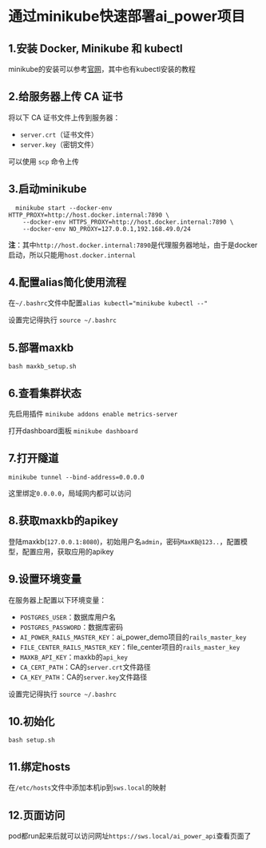 # 通过minikube快速部署ai_power项目
## 1.安装 Docker, Minikube 和 kubectl
  minikube的安装可以参考[官网](https://minikube.kubernetes.ac.cn/docs/start/)，其中也有kubectl安装的教程
## 2.给服务器上传 CA 证书
将以下 CA 证书文件上传到服务器：
- `server.crt`（证书文件）
- `server.key`（密钥文件）

可以使用 `scp` 命令上传
## 3.启动minikube
```
  minikube start --docker-env HTTP_PROXY=http://host.docker.internal:7890 \
    --docker-env HTTPS_PROXY=http://host.docker.internal:7890 \
    --docker-env NO_PROXY=127.0.0.1,192.168.49.0/24
```

**注**：其中`http://host.docker.internal:7890`是代理服务器地址，由于是docker启动，所以只能用`host.docker.internal`
## 4.配置alias简化使用流程
在`~/.bashrc`文件中配置`alias kubectl="minikube kubectl --"`

设置完记得执行 `source ~/.bashrc`
## 5.部署maxkb
`bash maxkb_setup.sh`
## 6.查看集群状态
先启用插件 `minikube addons enable metrics-server`

打开dashboard面板 `minikube dashboard`
## 7.打开隧道
`minikube tunnel --bind-address=0.0.0.0`

这里绑定`0.0.0.0`，局域网内都可以访问
## 8.获取maxkb的apikey
登陆maxkb(`127.0.0.1:8080`)，初始用户名`admin`，密码`MaxKB@123..`，配置模型，配置应用，获取应用的apikey
## 9.设置环境变量
在服务器上配置以下环境变量：
- `POSTGRES_USER`：数据库用户名
- `POSTGRES_PASSWORD`：数据库密码
- `AI_POWER_RAILS_MASTER_KEY`：ai_power_demo项目的`rails_master_key`
- `FILE_CENTER_RAILS_MASTER_KEY`：file_center项目的`rails_master_key`
- `MAXKB_API_KEY`：maxkb的`api_key`
- `CA_CERT_PATH`：CA的`server.crt`文件路径
- `CA_KEY_PATH`：CA的`server.key`文件路径

设置完记得执行 `source ~/.bashrc`
## 10.初始化
`bash setup.sh`
## 11.绑定hosts
在`/etc/hosts`文件中添加本机ip到`sws.local`的映射
## 12.页面访问
pod都run起来后就可以访问网址`https://sws.local/ai_power_api`查看页面了